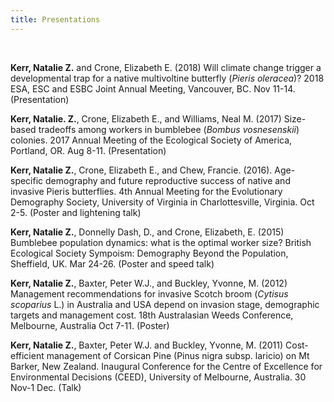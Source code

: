 ```yaml
---
title: Presentations
---
```

<br>

**Kerr, Natalie Z.** and Crone, Elizabeth E. (2018) Will climate change trigger a developmental
trap for a native multivoltine butterfly (*Pieris oleracea*)? 2018 ESA, ESC and ESBC Joint Annual Meeting, Vancouver, BC. Nov 11-14. (Presentation)

**Kerr, Natalie. Z.**, Crone, Elizabeth E., and Williams, Neal M. (2017) Size-based tradeoffs among workers in bumblebee (*Bombus vosnesenskii*) colonies. 2017 Annual Meeting of the Ecological Society of America, Portland, OR. Aug 8-11. (Presentation)

**Kerr, Natalie Z.**, Crone, Elizabeth E., and Chew, Francie. (2016). Age-specific demography and future reproductive success of native and invasive Pieris butterflies. 4th Annual Meeting for the Evolutionary Demography Society, University of Virginia in Charlottesville, Virginia. Oct 2-5. (Poster and lightening talk)

**Kerr, Natalie Z.**, Donnelly Dash, D., and Crone, Elizabeth, E. (2015) Bumblebee population dynamics: what is the optimal worker size? British Ecological Society Sympoism: Demography Beyond the Population, Sheffield, UK. Mar 24-26. (Poster and speed talk)

**Kerr, Natalie Z.**, Baxter, Peter W.J., and Buckley, Yvonne, M. (2012) Management recommendations for invasive Scotch broom (*Cytisus scoparius* L.) in Australia and USA depend on invasion stage, demographic targets and management cost. 18th Australasian Weeds Conference, Melbourne, Australia Oct 7-11. (Poster)

**Kerr, Natalie Z.**, Baxter, Peter W.J. and Buckley, Yvonne, M. (2011) Cost-efficient management of Corsican Pine (Pinus nigra subsp. laricio) on Mt Barker, New Zealand. Inaugural Conference for the Centre of Excellence for Environmental Decisions (CEED), University of Melbourne, Australia. 30 Nov-1 Dec. (Talk)